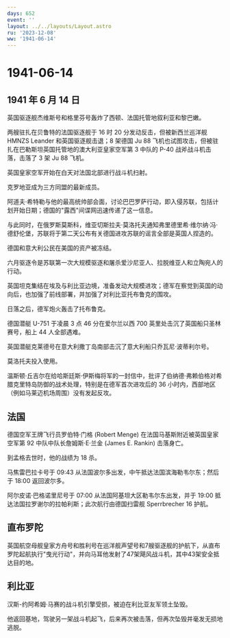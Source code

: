 ```yaml
---
days: 652
event: ''
layout: ../../layouts/Layout.astro
ru: '2023-12-08'
ww: '1941-06-14'
---
```


# 1941-06-14

## 1941 年 6 月 14 日

英国驱逐舰杰维斯号和格里芬号轰炸了西顿、法国托管地叙利亚和黎巴嫩。

两艘驻扎在贝鲁特的法国驱逐舰于 16 时 20 分发动反击，但被新西兰巡洋舰
HMNZS Leander 和英国驱逐舰击退；8 架德国 Ju 88
飞机也试图攻击，但被驻扎在巴勒斯坦英国托管地的澳大利亚皇家空军第 3
中队的 P-40 战斧战斗机击落，击落了 3 架 Ju 88 飞机。

英国皇家空军开始在白天对法国北部进行战斗机扫射。

克罗地亚成为三方同盟的最新成员。

阿道夫·希特勒与他的最高统帅部会面，讨论巴巴罗萨行动，即入侵苏联，包括计划开始日期；德国的"露西"间谍网迅速传递了这一信息。

与此同时，在俄罗斯莫斯科，维亚切斯拉夫·莫洛托夫通知弗里德里希·维尔纳·冯·德舒伦堡，苏联将于第二天公布有关德国进攻苏联的谣言全部是英国人捏造的。

德国和意大利公民在美国的资产被冻结。

六月驱逐令是苏联第一次大规模驱逐和屠杀爱沙尼亚人、拉脱维亚人和立陶宛人的行动。

英国坦克集结在埃及与利比亚边境，准备发动大规模进攻；德军在察觉到英国的动向后，也加强了前线部署，并加强了对利比亚托布鲁克的围攻。

日落之后，德军炮火轰击了托布鲁克。

德国潜艇 U-751 于凌晨 3 点 46 分在爱尔兰以西 700
英里处击沉了英国船只圣林赛号，船上 44 人全部遇难。

英国潜艇克莱德号在意大利撒丁岛南部击沉了意大利船只乔瓦尼·波蒂利尔号。

莫洛托夫投入使用。

温斯顿·丘吉尔在给哈斯廷斯·伊斯梅将军的一封信中，批评了伯纳德·弗赖伯格对希腊克里特岛防御的战术处理，特别是在德军首次进攻后的
36 小时内，西部地区（例如马莱迈机场周围）没有发起反攻。

## 法国

德国空军王牌飞行员罗伯特·门格 (Robert Menge)
在法国马基斯附近被英国皇家空军第 92 中队中队长詹姆斯·E·兰金 (James E.
Rankin) 击落身亡。

到孟格去世时，他的战绩为 18 杀。

马焦雷巴拉卡号于 09:43
从法国波尔多出发，中午抵达法国滨海勒韦尔东；然后于 18:00 返回波尔多。

阿尔皮诺·巴格诺里尼号于 07:00 从法国阿基坦大区勒韦尔东出发，并于 19:00
抵达法国拉罗谢尔的拉帕利斯；此次航行由德国扫雷舰 Sperrbrecher 16 护航。

## 直布罗陀

英国航空母舰皇家方舟号和胜利号在巡洋舰声望号和7艘驱逐舰的护航下，从直布罗陀起航执行"曳光行动"，并向马耳他发射了47架飓风战斗机，其中43架安全抵达目的地。

## 利比亚

汉斯-约阿希姆·马赛的战斗机引擎受损，被迫在利比亚友军领土坠毁。

他返回基地，驾驶另一架战斗机起飞，后来再次被击落，但再次坠毁并毫发无损地逃脱。